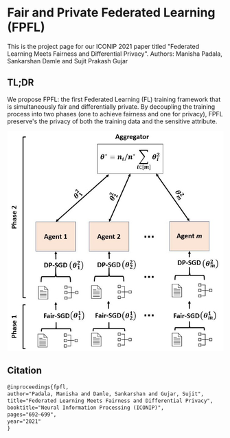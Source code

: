 # Fair and Private Federated Learning (FPFL)

This is the project page for our ICONIP 2021 paper titled "Federated Learning Meets Fairness and Differential Privacy".
Authors: Manisha Padala, Sankarshan Damle and Sujit Prakash Gujar

## TL;DR
We propose FPFL: the first Federated Learning (FL) training framework that is simultaneously fair and differentially private. By decoupling the training process into two phases (one to achieve fairness and one for privacy), FPFL preserve's the privacy of both the training data and the sensitive attribute.

![Alt text](fpfl.jpg?raw=true "FPFL Schematic")


## Citation

```
@inproceedings{fpfl,
author="Padala, Manisha and Damle, Sankarshan and Gujar, Sujit",
title="Federated Learning Meets Fairness and Differential Privacy",
booktitle="Neural Information Processing (ICONIP)",
pages="692–699",
year="2021"
}
```
